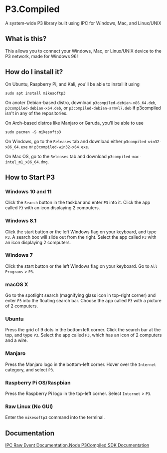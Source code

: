 # P3.Compiled
A system-wide P3 library built using IPC for Windows, Mac, and Linux/UNIX

## What is this?
This allows you to connect your Windows, Mac, or Linux/UNIX device to the P3 network, made for Windows 96!

## How do I install it?
On Ubuntu, Raspberry Pi, and Kali, you'll be able to install it using
```
sudo apt install mikesoftp3
```

On anoter Debian-based distro, download `p3compiled-debian-x86_64.deb`, `p3compiled-debian-x64.deb`, or `p3compiled-debian-armvl7.deb` if p3compiled isn't in any of the repositories.

On Arch-based distros like Manjaro or Garuda, you'll be able to use
```
sudo pacman -S mikesoftp3
```

On Windows, go to the `Releases` tab and download either `p3compiled-win32-x86_64.exe` or `p3compiled-win32-x64.exe`.

On Mac OS, go to the `Releases` tab and download `p3compiled-mac-intel_m1_x86_64.dmg`.

## How to Start P3

### Windows 10 and 11
Click the `Search` button in the taskbar and enter `P3` into it. Click the app called `P3` with an icon displaying 2 computers.

### Windows 8.1
Click the start button or the left Windows flag on your keyboard, and type `P3`. A search box will slide out from the right. Select the app called `P3` with an icon displaying 2 computers.

### Windows 7
Click the start button or the left Windows flag on your keyboard. Go to `All Programs` > `P3`.

### macOS X
Go to the spotlight search (magnifying glass icon in top-right corner) and enter `P3` into the floating search bar. Choose the app called `P3` with a picture of 2 computers.

### Ubuntu
Press the grid of 9 dots in the bottom left corner. Click the search bar at the top, and type `P3`. Select the app called `P3`, which has an icon of 2 computers and a wire.

### Manjaro
Press the Manjaro logo in the bottom-left corner. Hover over the `Internet` category, and select `P3`.

### Raspberry Pi OS/Raspbian
Press the Raspberry Pi logo in the top-left corner. Select `Internet` > `P3`.

### Raw Linux (No GUI)
Enter the `mikesoftp3` command into the terminal.

## Documentation
[IPC Raw Event Documentation](/docs/ipc/README.md),[Node P3Compiled SDK Documentation](/docs/node/README.md)
